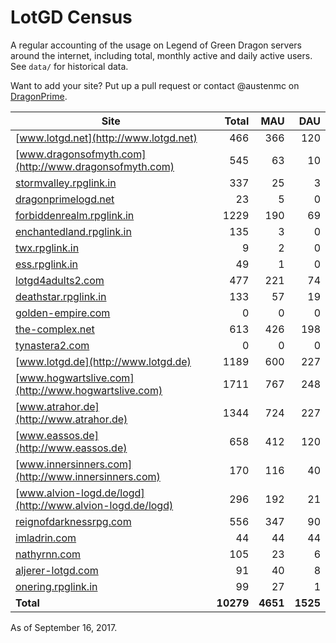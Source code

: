 # LotGD Census
A regular accounting of the usage on Legend of Green Dragon servers around the internet, including total, monthly active and daily active users. See `data/` for historical data.

Want to add your site? Put up a pull request or contact @austenmc on [DragonPrime](http://dragonprime.net).


Site | Total | MAU | DAU
--- | ---:| ---:| ---:
[www.lotgd.net](http://www.lotgd.net)|466|366|120
[www.dragonsofmyth.com](http://www.dragonsofmyth.com)|545|63|10
[stormvalley.rpglink.in](http://stormvalley.rpglink.in)|337|25|3
[dragonprimelogd.net](http://dragonprimelogd.net)|23|5|0
[forbiddenrealm.rpglink.in](http://forbiddenrealm.rpglink.in)|1229|190|69
[enchantedland.rpglink.in](http://enchantedland.rpglink.in)|135|3|0
[twx.rpglink.in](http://twx.rpglink.in)|9|2|0
[ess.rpglink.in](http://ess.rpglink.in)|49|1|0
[lotgd4adults2.com](http://lotgd4adults2.com)|477|221|74
[deathstar.rpglink.in](http://deathstar.rpglink.in)|133|57|19
[golden-empire.com](http://golden-empire.com)|0|0|0
[the-complex.net](http://the-complex.net)|613|426|198
[tynastera2.com](http://tynastera2.com)|0|0|0
[www.lotgd.de](http://www.lotgd.de)|1189|600|227
[www.hogwartslive.com](http://www.hogwartslive.com)|1711|767|248
[www.atrahor.de](http://www.atrahor.de)|1344|724|227
[www.eassos.de](http://www.eassos.de)|658|412|120
[www.innersinners.com](http://www.innersinners.com)|170|116|40
[www.alvion-logd.de/logd](http://www.alvion-logd.de/logd)|296|192|21
[reignofdarknessrpg.com](http://reignofdarknessrpg.com)|556|347|90
[imladrin.com](http://imladrin.com)|44|44|44
[nathyrnn.com](http://nathyrnn.com)|105|23|6
[aljerer-lotgd.com](http://aljerer-lotgd.com)|91|40|8
[onering.rpglink.in](http://onering.rpglink.in)|99|27|1
**Total**|**10279**|**4651**|**1525**

As of September 16, 2017.

